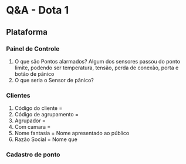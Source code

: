 # Q&A - Dota 1 

## Plataforma



### Painel de Controle

1. O que são Pontos alarmados? Algum dos sensores passou do ponto limite, podendo ser temperatura, tensão, perda de conexão, porta e botão de pânico
2. O que seria o Sensor de pânico? 

### Clientes

1. Código do cliente = 
2. Código de agrupamento =
3. Agrupador = 
4. Com camara = 
5. Nome fantasia = Nome apresentado ao público
6. Razão Social = Nome que 

### Cadastro de ponto
<!--stackedit_data:
eyJoaXN0b3J5IjpbMjEwODU4MTUyXX0=
-->